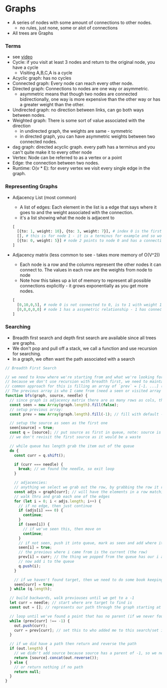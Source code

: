 # Graphs

- A series of nodes with some amount of connections to other nodes.
  - no rules, just none, some or alot of connections
- All trees are Graphs

### Terms

- see [video](https://frontendmasters.com/courses/algorithms/graphs-overview/)
- Cycle: if you visit at least 3 nodes and return to the original node, you have a cycle
  - Visiting A,B,C,A is a cycle
- Acyclic graph: has no cycles
- Connected graph: Every node can reach every other node.
- Directed graph: Connections to nodes are one way or asymmetric.
  - asymmetric means that though two nodes are connected bidirectionally, one way is more expensive than the other way or has a greater weight than the other.
- Undirected graph: no direction between links, can go both ways between nodes.
- Weighted graph: There is some sort of value associated with the direction
  - in undirected graph, the weights are same - symmetric
  - in directed graph, you can have asymmetric weights between two connected nodes.
- dag graph: directed acyclic graph. every path has a terminus and you can't quite make it to every other node
- Vertex: Node can be referred to as a vertex or a point
- Edge: the connection between two nodes.
- Runtime: O(v \* E): for every vertex we visit every single edge in the graph.

### Representing Graphs

- Adjacency List (most common)
  - A list of edges: Each element in the list is a edge that says where it goes to and the weight associated with the connection.
  - it's a list showing what the node is adjacent to
  ```python
  [
    [{to: 1, weight: 10}, {to: 3, weight: 7}], # index 0 is the first node or node with value of 0 and points to nodes 1 and 3
    [], # this is for node 1 - it is a terminus for example and so would be an empty list (no edges it goes to)
    [{to: 0, weight: 5}] # node 2 points to node 0 and has a connection weight of 5
  ]
  ```
- Adjacency matrix (less common to see - takes more memory of O(V^2))

  - Each node is a row and the columns represent the other nodes it can connect to. The values in each row are the weights from node to node
  - Note how this takes up a lot of memory to represent all possible connections explicitly - it grows exponentially as you get more nodes.

  ```python
  [
    [0,10,0,5], # node 0 is not connected to 0, is to 1 with weight 10, is not connection to 2, and is to 3 with weight 5
    [0,0,0,0,0] # node 1 has a assymetric relationship - 1 has connections to it, but does not connect to any other node itself
  ]
  ```

### Searching

- Breadth first search and depth first search are available since all trees are graphs.
- We don't pop and pull off a stack, we call a function and use recursion for searching.
- In a graph, we often want the path associated with a search

```javascript
// Breadth First Search

// we need to know where we're starting from and what we're looking for, and want to return the path we took.
// because we don't use recursion with breadth first, we need to maintain the path ourselves as we search.
// common approach for this is filling an array of `prev` = [-1. ...] (no node has a -1 val).
// The previous array is who I came from (need a seen or visited array as well of Falses)
function bfs(graph, source, needle) {
  // since graph is adjacency matrix there are as many rows as cols, the length rows will = cols
  const seen = new Array(graph.length).fill(false);
  // setup previous array:
  const prev = new Array(graph.length).fill(-1); // fill with default -1s, nothing has parents right now

  // setup the source as seen as the first one
  seen[source] = true;
  const q = [source]; // put source as first in queue, note: source is a number
  // we don't revisit the first source as it would be a waste

  // while queue has length grab the item out of the queue
  do {
    const curr = q.shift();

    if (curr === needle) {
      break; // we found the needle, so exit loop
    }

    // adjacencies:
    // anything we select we grab out the row, by grabbing the row it represents connections to other nodes - i.e. the element in the row says what connection is to the column (node)
    const adjs = graph[curr]; // will have the elements in a row matching to cols to get the connection/edge
    // walk thru and grab each one of the edges
    for (let i = 0; i < adjs.length; i++) {
      // if no edge, then just continue
      if (adjs[i] === 0) {
        continue;
      }
      if (seen[i]) {
        // if we've seen this, then move on
        continue;
      }
      // if not seen, push it into queue, mark as seen and add where it came from
      seen[i] = true;
      // the previous where i came from is the current (the row)
      prev[i] = curr; // the thing we popped from the queue has our i as a child
      // now add i to the queue
      q.push(i);
    }

    // if we haven't found target, then we need to do some book keeping:
    seen[curr] = true;
  } while (q.length);

  // build backwards, walk previouses until we get to a -1
  let curr = needle; // start where are target to find is
  const out = []; // represents our path through the graph starting at the needle back to the source

  // loop until we've found a point that has no parent (if we never found the needle it will be -1 to begin with and we'll immediately stop and return empty path - there is no path from source to target)
  while (prev[curr] !== -1) {
    out.push(curr);
    curr = prev[curr]; // set this to who added me to this search/set it to parent
  }

  // if we did have a path then return and reverse the path
  if (out.length) {
    // we didn't add source because source has a parent of -1, so we need to concat it
    return [source].concat(out.reverse());
  } else {
    // or return nothing if no path
    return null;
  }
}
```
